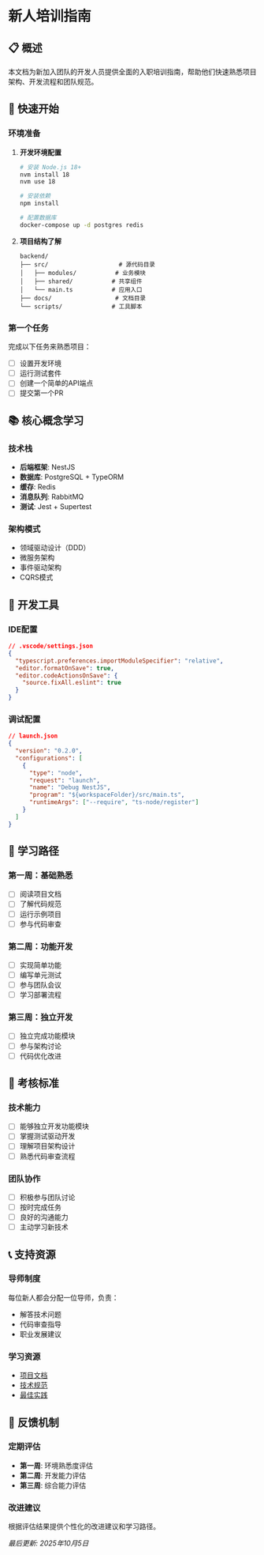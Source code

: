 # 新人培训指南

## 📋 概述
本文档为新加入团队的开发人员提供全面的入职培训指南，帮助他们快速熟悉项目架构、开发流程和团队规范。

## 🚀 快速开始

### 环境准备
1. **开发环境配置**
   ```bash
   # 安装 Node.js 18+
   nvm install 18
   nvm use 18
   
   # 安装依赖
   npm install
   
   # 配置数据库
   docker-compose up -d postgres redis
   ```

2. **项目结构了解**
   ```
   backend/
   ├── src/                    # 源代码目录
   │   ├── modules/           # 业务模块
   │   ├── shared/           # 共享组件
   │   └── main.ts           # 应用入口
   ├── docs/                  # 文档目录
   └── scripts/              # 工具脚本
   ```

### 第一个任务
完成以下任务来熟悉项目：
- [ ] 设置开发环境
- [ ] 运行测试套件
- [ ] 创建一个简单的API端点
- [ ] 提交第一个PR

## 📚 核心概念学习

### 技术栈
- **后端框架**: NestJS
- **数据库**: PostgreSQL + TypeORM
- **缓存**: Redis
- **消息队列**: RabbitMQ
- **测试**: Jest + Supertest

### 架构模式
- 领域驱动设计（DDD）
- 微服务架构
- 事件驱动架构
- CQRS模式

## 🔧 开发工具

### IDE配置
```json
// .vscode/settings.json
{
  "typescript.preferences.importModuleSpecifier": "relative",
  "editor.formatOnSave": true,
  "editor.codeActionsOnSave": {
    "source.fixAll.eslint": true
  }
}
```

### 调试配置
```json
// launch.json
{
  "version": "0.2.0",
  "configurations": [
    {
      "type": "node",
      "request": "launch",
      "name": "Debug NestJS",
      "program": "${workspaceFolder}/src/main.ts",
      "runtimeArgs": ["--require", "ts-node/register"]
    }
  ]
}
```

## 📖 学习路径

### 第一周：基础熟悉
- [ ] 阅读项目文档
- [ ] 了解代码规范
- [ ] 运行示例项目
- [ ] 参与代码审查

### 第二周：功能开发
- [ ] 实现简单功能
- [ ] 编写单元测试
- [ ] 参与团队会议
- [ ] 学习部署流程

### 第三周：独立开发
- [ ] 独立完成功能模块
- [ ] 参与架构讨论
- [ ] 代码优化改进

## 🎯 考核标准

### 技术能力
- [ ] 能够独立开发功能模块
- [ ] 掌握测试驱动开发
- [ ] 理解项目架构设计
- [ ] 熟悉代码审查流程

### 团队协作
- [ ] 积极参与团队讨论
- [ ] 按时完成任务
- [ ] 良好的沟通能力
- [ ] 主动学习新技术

## 📞 支持资源

### 导师制度
每位新人都会分配一位导师，负责：
- 解答技术问题
- 代码审查指导
- 职业发展建议

### 学习资源
- [项目文档](./index.md)
- [技术规范](./standards/)
- [最佳实践](./learning/)

## 🔄 反馈机制

### 定期评估
- **第一周**: 环境熟悉度评估
- **第二周**: 开发能力评估  
- **第三周**: 综合能力评估

### 改进建议
根据评估结果提供个性化的改进建议和学习路径。

*最后更新: 2025年10月5日*